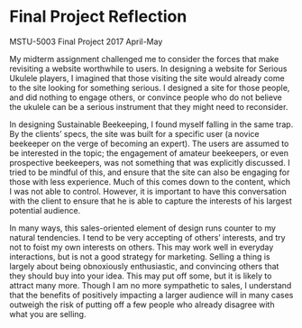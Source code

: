 # Final Project Reflection
MSTU-5003 Final Project
2017 April-May

My midterm assignment challenged me to consider the forces that make revisiting a website worthwhile to users. In designing a website for Serious Ukulele players, I imagined that those visiting the site would already come to the site looking for something serious. I designed a site for those people, and did nothing to engage others, or convince people who do not believe the ukulele can be a serious instrument that they might need to reconsider.

In designing Sustainable Beekeeping, I found myself falling in the same trap. By the clients’ specs, the site was built for a specific user (a novice beekeeper on the verge of becoming an expert). The users are assumed to be interested in the topic; the engagement of amateur beekeepers, or even prospective beekeepers, was not something that was explicitly discussed. I tried to be mindful of this, and ensure that the site can also be engaging for those with less experience. Much of this comes down to the content, which I was not able to control. However, it is important to have this conversation with the client to ensure that he is able to capture the interests of his largest potential audience.

In many ways, this sales-oriented element of design runs counter to my natural tendencies. I tend to be very accepting of others’ interests, and try not to foist my own interests on others. This may work well in everyday interactions, but is not a good strategy for marketing. Selling a thing is largely about being obnoxiously enthusiastic, and convincing others that they should buy into your idea. This may put off some, but it is likely to attract many more. Though I am no more sympathetic to sales, I understand that the benefits of positively impacting a larger audience will in many cases outweigh the risk of putting off a few people who already disagree with what you are selling.